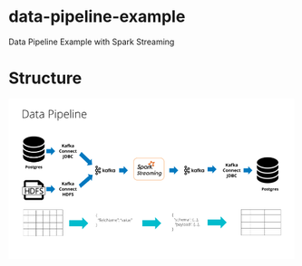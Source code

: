 # data-pipeline-example
Data Pipeline Example with Spark Streaming

# Structure

![Structure](https://raw.githubusercontent.com/zhangyuan/data-pipeline-example/master/data-pipeline-example.png)
